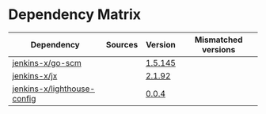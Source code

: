 # Dependency Matrix

Dependency | Sources | Version | Mismatched versions
---------- | ------- | ------- | -------------------
[jenkins-x/go-scm](https://github.com/jenkins-x/go-scm) |  | [1.5.145]() | 
[jenkins-x/jx](https://github.com/jenkins-x/jx) |  | [2.1.92](https://github.com/jenkins-x/jx/releases/tag/v2.1.92) | 
[jenkins-x/lighthouse-config](https://github.com/jenkins-x/lighthouse-config) |  | [0.0.4]() | 
